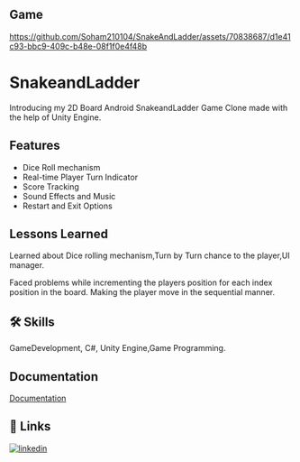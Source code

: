 ## Game


https://github.com/Soham210104/SnakeAndLadder/assets/70838687/d1e41c93-bbc9-409c-b48e-08f1f0e4f48b


# SnakeandLadder

Introducing my 2D Board Android SnakeandLadder Game Clone made with the help of Unity Engine.


## Features

- Dice Roll mechanism
- Real-time Player Turn Indicator
- Score Tracking
- Sound Effects and Music
- Restart and Exit Options



## Lessons Learned

Learned about Dice rolling mechanism,Turn by Turn chance to the player,UI manager.

Faced problems while incrementing the players position for each index position in the board.
Making the player move in the sequential manner.


## 🛠 Skills
GameDevelopment, C#, Unity Engine,Game Programming.


## Documentation

[Documentation](https://docs.unity3d.com/Manual/index.html)


## 🔗 Links

[![linkedin](https://img.shields.io/badge/linkedin-0A66C2?style=for-the-badge&logo=linkedin&logoColor=white)](https://www.linkedin.com/posts/soham-ovhal-406187142_unity2d-unitydeveloper-unitydevelopment-activity-7095133984862408704-TUMy?utm_source=share&utm_medium=member_desktop)

